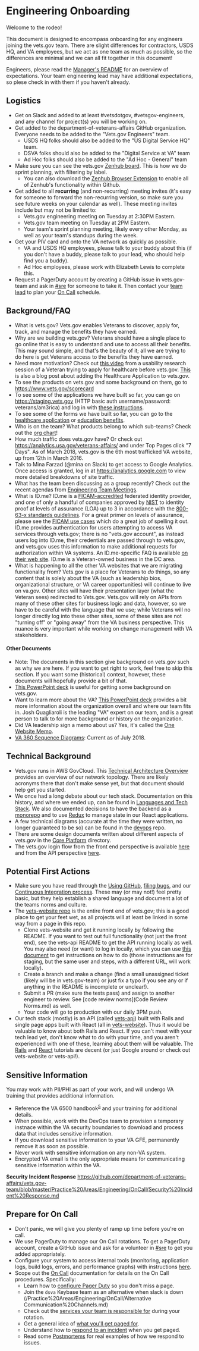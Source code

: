 # Engineering Onboarding

Welcome to the rodeo!  

This document is designed to encompass onboarding for any engineers joining the vets.gov team. There are slight differences for contractors, USDS HQ, and VA employees, but we act as one team as much as possible, so the differences are minimal and we can all fit together in this document! 

Engineers, please read the [Manager's README](/Practice%20Areas/Engineering/Manager-README.md) for an overview of expectations. Your team engineering lead may have additional expectations, so plese check in with them if you haven't already.

## Logistics

- Get on Slack and added to at least #vetsdotgov, #vetsgov-engineers, and any channel for project(s) you will be working on.  
- Get added to the department-of-veterans-affairs GitHub organization. Everyone needs to be added to the "Vets.gov Engineers" team. 
	- USDS HQ folks should also be added to the "US Digital Service HQ" team. 
	- DSVA folks should also be added to the "Digital Service at VA" team
	- Ad Hoc folks should also be added to the "Ad Hoc - General" team
- Make sure you can see the vets.gov [Zenhub board](https://app.zenhub.com/workspace/o/department-of-veterans-affairs/vets.gov-team/boards).  This is how we do sprint planning, with filtering by label.
	- You can also download the [Zenhub Browser Extension](https://www.zenhub.com/extension) to enable all of Zenhub's functionality within Github.
- Get added to all **recurring** (and non-recurring) meeting invites (it's easy for someone to forward the non-recurring version, so make sure you see future weeks on your calendar as well). These meeting invites include but may not be limited to:
	- Vets.gov engineering meeting on Tuesday at 2:30PM Eastern. 
	- Vets.gov team meeting on Tuesday at 2PM Eastern.
	- Your team's sprint planning meeting, likely every other Monday, as well as your team's standups during the week. 
- Get your PIV card and onto the VA network as quickly as possible. 
	- VA and USDS HQ employees, please talk to your buddy about this (if you don't have a buddy, please talk to your lead, who should help find you a buddy). 
	- Ad Hoc employees, please work with Elizabeth Lewis to complete this. 
- Request a PagerDuty account by creating a GitHub issue in vets.gov-team and ask in [#sre](https://dsva.slack.com/sre/) for someone to take it. Then contact your [team lead](/Practice%20Areas/VetsGov_OrgChart.pptx) to plan your [On Call](/Practice%20Areas/Engineering/OnCall) schedule.

## Background/FAQ

- What is vets.gov? Vets.gov enables Veterans to discover, apply for, track, and manage the benefits they have earned.
- Why are we building vets.gov?  Veterans should have a single place to go online that is easy to understand and use to access all their benefits. This may sound simple, and that's the beauty of it; all we are trying to do here is get Veterans access to the benefits they have earned. 
- Need more motivation?  Check out [this video](https://www.youtube.com/watch?v=l_ErfXWckjI) from a usability research session of a Veteran trying to apply for healthcare before vets.gov.  [This](https://medium.com/the-u-s-digital-service/introducing-a-new-digital-application-for-healthcare-at-va-610d8bac4c78#.af53j45ij) is also a blog post about adding the Healthcare Application to vets.gov. 
- To see the products on vets.gov and some background on them, go to https://www.vets.gov/scorecard
- To see some of the applications we have built so far, you can go on https://staging.vets.gov (HTTP basic auth username/password: veterans/am3rica) and log in with [these instructions](https://github.com/department-of-veterans-affairs/vets.gov-team/blob/master/Practice%20Areas/Accessing-Staging.md).
- To see some of the forms we have built so far, you can go to the [healthcare application](https://www.vets.gov/healthcare/apply/application/introduction) or [education benefits](https://www.vets.gov/education/apply/).  
- Who is on the team? What products belong to which sub-teams? Check out the [org chart](/Practice%20Areas/VetsGov_OrgChart.pptx)!
- How much traffic does vets.gov have? Or check out https://analytics.usa.gov/veterans-affairs/ and under Top Pages click "7 Days". As of March 2018, vets.gov is the 6th most trafficked VA website, up from 12th in March 2016.
- Talk to Mina Farzad (@mina on Slack) to get access to Google Analytics. Once access is granted, log in at https://analytics.google.com to view more detailed breakdowns of site traffic.
- What has the team been discussing as a group recently? Check out the recent agendas from [Engineering Team Meetings](https://github.com/department-of-veterans-affairs/vets.gov-team/tree/master/Practice%20Areas/Engineering/Eng%20Team%20Meetings).
- What is ID.me?  ID.me is a [FICAM-accredited](https://arch.idmanagement.gov/) federated identity provider, and one of only a handful of companies approved by [NIST](https://www.nist.gov/) to identity proof at levels of assurance (LOA) up to 3 in accordance with the [800-63-x standards guidelines](https://pages.nist.gov/800-63-3/sp800-63b/cover.html).  For a great primer on levels of assurance, please see the [FICAM use cases](https://arch.idmanagement.gov/usecases/) which do a great job of spelling it out. ID.me provides authentication for users attempting to access VA services through vets.gov; there is no "vets.gov account", as instead users log into ID.me, their credentials are passed through to vets.gov, and vets.gov uses this information to make additional requests for authorization within VA systems.  An ID.me-specific FAQ is available [on their web site](https://support.id.me).  ID.me is a Veteran-owned business in the DC area. 
- What is happening to all the other VA websites that we are migrating functionality from?  Vets.gov is a place for Veterans to _do_ things, so any content that is solely about the VA (such as leadership bios, organizational structure, or VA career opportunities) will continue to live on va.gov. Other sites will have their presentation layer (what the Veteran sees) redirected to Vets.gov. Vets.gov will rely on APIs from many of these other sites for business logic and data, however, so we have to be careful with the language that we use; while Veterans will no longer directly log into these other sites, some of these sites are not "turning off" or "going away" from the VA business perspective. This nuance is very important while working on change management with VA stakeholders. 

#### Other Documents
- Note: The documents in this section give background on vets.gov such as why we are here. If you want to get right to work, feel free to skip this section. If you want some (historical) context, however, these documents will hopefully provide a bit of that.  
- [This PowerPoint deck](https://github.com/department-of-veterans-affairs/vets.gov-team/blob/master/Communications/Briefs/2017-02-27_vetsgov_Overview.pptx) is useful for getting some background on vets.gov. 
- Want to learn more about the VA?  [This PowerPoint deck](https://github.com/department-of-veterans-affairs/vets.gov-team/blob/master/Communications/Briefs/2017-02-27-Welcome_to_vetsgov.pptx) provides a bit more information about the organization overall and where our team fits in. Josh Quagliaroli is the leading "VA" expert on our team, and is a great person to talk to for more background or history on the organization. 
- Did VA leadership sign a memo about us? Yes, it's called the [One Website Memo](https://github.com/department-of-veterans-affairs/vets.gov-team/blob/master/Communications/Single_VA_Website_Memo.pdf).
- [VA 360 Sequence Diagrams](https://github.com/department-of-veterans-affairs/vets.gov-team/blob/master/Data/Data-Services/Vet360/Vet360%20Sequence%20Diagrams.html): Current as of July 2018.



## Technical Background
- Vets.gov runs in AWS GovCloud.  This [Technical Architecture Overview](TechnicalArchitectureOverview.md) provides an overview of our network topology. There are likely acronyms there that don't make sense yet, but that document should help get you started. 
- We once had a long debate about our tech stack. Documentation on this history, and where we ended up, can be found in [Languages and Tech Stack](/Practice%20Areas/Engineering/DocumentedDecisions/Languages%20and%20Tech%20Stack.md). We also documented decisions to have the backend as a [monorepo](/Practice%20Areas/Engineering/DocumentedDecisions/Vets.gov%20Backend%20Repositories.md) and to use [Redux](/Practice%20Areas/Engineering/DocumentedDecisions/Redux.md) to manage state in our React applications. 
- A few technical diagrams (accurate at the time they were written, no longer guaranteed to be so) can be found in the [devops](https://github.com/department-of-veterans-affairs/devops/tree/master/docs/diagrams) repo.  
- There are some design documents written about different aspects of vets.gov in the [Core Platform](/Products/Vets.gov%20Platform/Infrastructure) directory. 
- The vets.gov login flow from the front end perspective is available [here](https://github.com/department-of-veterans-affairs/vets.gov-team/blob/master/Products/Identity/Login/reference_documents/Login/FE_login_and_logout.md) and from the API perspective [here](https://github.com/department-of-veterans-affairs/vets.gov-team/blob/master/Products/Identity/Login/reference_documents/Auth/authentication_and_authorization.md).


## Potential First Actions
- Make sure you have read through the [Using GitHub](/Practice%20Areas/Using%20GitHub%20and%20Contributing%20Code.md), [filing bugs](/Practice%20Areas/How%20to%20File%20Bugs%20Tasks%20and%20Questions.md), and our [Continuous Integration process](/Practice%20Areas/Engineering/Continuous%20Integration%20Process.md).  These may (or may not!) feel pretty basic, but they help establish a shared language and document a lot of the teams norms and culture. 
- The [vets-website repo](https://github.com/department-of-veterans-affairs/vets-website) is the entire front end of vets.gov; this is a good place to get your feet wet, as all projects will at least be linked in some way from a page in this repo.  
	- Clone vets-website and get it running locally by following the README. If you want to test out full functionality (not just the front end), see the vets-api README to get the API running locally as well. You may also need (or want) to log in locally, which you can use [this document](https://github.com/department-of-veterans-affairs/vets.gov-team/blob/master/Products/Health%20care/RX%20Refills/TestRxSMOnStaging.md) to get instructions on how to do (those instructions are for staging, but the same user and steps, with a different URL, will work locally). 
	- Create a branch and make a change (find a small unassigned ticket (likely will be in vets.gov-team) or just fix a typo if you see any or if anything in the README is incomplete or unclear!).
	- Submit a PR (make sure the tests pass) and assign to another engineer to review. See [code review norms](Code Review Norms.md) as well.  
	- Your code will go to production with our daily 3PM push.  
- Our tech stack (mostly) is an API (called [vets-api](https://github.com/department-of-veterans-affairs/vets-api)) built with Rails and single page apps built with React (all in [vets-website](https://github.com/department-of-veterans-affairs/vets-website)). Thus it would be valuable to know about both Rails and React. If you can't meet with your tech lead yet, don't know what to do with your time, and you aren't experienced with one of these, learning about them will be valuable. The [Rails](http://guides.rubyonrails.org/getting_started.html) and [React](https://facebook.github.io/react/tutorial/tutorial.html) tutorials are decent (or just Google around or check out vets-website or vets-api!).

## Sensitive Information

You may work with PII/PHI as part of your work, and will undergo VA training that provides additional information. 

* Reference the VA 6500 handbook<sup>[5](#va-6500)</sup> and your training for additional details. 
* When possible, work with the DevOps team to provision a temporary instnace within the VA security boundaries to download and process data that includes sensitive information. 
* If you download sensitive information to your VA GFE, permanently remove it as soon as possible. 
* Never work with sensitive information on any non-VA system. 
* Encrypted VA email is the only appropriate means for communicating sensitive information within the VA. 

**Security Incident Response** https://github.com/department-of-veterans-affairs/vets.gov-team/blob/master/Practice%20Areas/Engineering/OnCall/Security%20Incident%20Response.md


## Prepare for On Call
- Don't panic, we will give you plenty of ramp up time before you're on call.
- We use PagerDuty to manage our On Call rotations. To get a PagerDuty account, create a GitHub issue and ask for a volunteer in [#sre](https://dsva.slack.com/sre/) to get you added appropriately.
- Configure your system to access internal tools (monitoring, application logs,
  build logs, errors, and performance graphs) with instructions [here](https://github.com/department-of-veterans-affairs/vets.gov-team/blob/master/Practice%20Areas/Engineering/Internal%20Tools.md).
- Scope out the [On Call](/Practice%20Areas/Engineering/OnCall) documentation for details on the On Call procedures. Specifically:
    - Learn how to [configure Pager Duty](/Practice%20Areas/Engineering/OnCall/Pager%20Duty.md) so you don't miss a page.
    - Join the `dsva` Keybase team as an alternative when slack is down (/Practice%20Areas/Engineering/OnCall/Alternative Communication%20Channels.md)
    - Check out the [services your team is responsible for](/Practice%20Areas/Engineering/OnCall/Services.md) during your rotation.
    - Get a general idea of [what you'll get paged for](Work%20Practices/Engineering/OnCall/What%20Triggers%20a%20Page.md).
    - Understand how to [respond to an incident](https://github.com/department-of-veterans-affairs/devops/blob/master/docs/Incident%20Response%20Playbook.md) when you get paged.
    - Read some [Postmortems](/Postmortems) for real examples of how we respond to issues.
